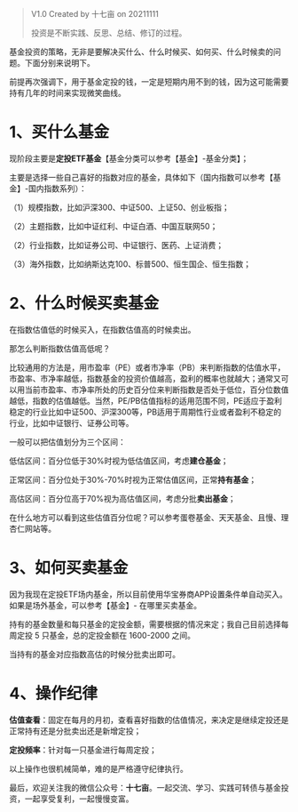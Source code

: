 > V1.0 Created by 十七亩 on 20211111
>
> 投资是不断实践、反思、总结、修订的过程。

基金投资的策略，无非是要解决买什么、什么时候买、如何买、什么时候卖的问题。下面分别来说明下。

前提再次强调下，用于基金定投的钱，一定是短期内用不到的钱，因为这可能需要持有几年的时间来实现微笑曲线。

# 1、买什么基金

现阶段主要是**定投ETF基金**【基金分类可以参考【基金】-基金分类】；

主要是选择一些自己喜好的指数对应的基金，具体如下（国内指数可以参考【基金】-国内指数系列）：

（1）规模指数，比如沪深300、中证500、上证50、创业板指；

（2）主题指数，比如中证红利、中证白酒、中国互联网50；

（2）行业指数，比如证券公司、中证银行、医药、上证消费；

（3）海外指数，比如纳斯达克100、标普500、恒生国企、恒生指数；

# 2、什么时候买卖基金

在指数估值低的时候买入，在指数估值高的时候卖出。

那怎么判断指数估值高低呢？

比较通用的方法是，用市盈率（PE）或者市净率（PB）来判断指数的估值水平，市盈率、市净率越低，指数基金的投资价值越高，盈利的概率也就越大；通常又可以用当前市盈率、市净率所处的历史百分位来判断指数是否处于低位，百分位数值越低，指数的估值越低。当然，PE/PB估值指标的适用范围不同，PE适应于盈利稳定的行业比如中证500、沪深300等，PB适用于周期性行业或者盈利不稳定的行业，比如中证银行、证券公司等。

一般可以把估值划分为三个区间：

低估区间：百分位低于30%时视为低估值区间，考虑**建仓基金**；

正常区间：百分位处于30%-70%时视为正常估值区间，正常**持有基金**；

高估区间：百分位高于70%视为高估值区间，考虑分批**卖出基金**；

在什么地方可以看到这些估值百分位呢？可以参考蛋卷基金、天天基金、且慢、理杏仁网站等。

# 3、如何买卖基金

因为我现在定投ETF场内基金，所以目前使用华宝券商APP设置条件单自动买入。如果是场外基金，可以参考【基金】- 在哪里买卖基金。

持有的基金数量和每只基金的定投金额，需要根据的情况来定；我自己目前选择每周定投 5 只基金，总的定投金额在 1600-2000 之间。

当持有的基金对应指数高估的时候分批卖出即可。

# 4、操作纪律

**估值查看**：固定在每月的月初，查看喜好指数的估值情况，来决定是继续定投还是正常持有还是分批卖出还是新增定投；

**定投频率**：针对每一只基金进行每周定投；

以上操作也很机械简单，难的是严格遵守纪律执行。

最后，欢迎关注我的微信公众号：**十七亩**。一起交流、学习、实践可转债与基金投资，一起享受复利，一起慢慢变富。
